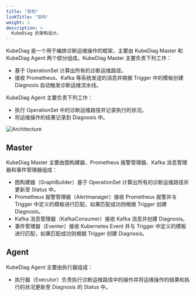 ```yaml
---
title: "架构"
linkTitle: "架构"
weight: 1
description: >
  KubeDiag 的架构设计。
---
```


KubeDiag 是一个用于编排诊断运维操作的框架，主要由 KubeDiag Master 和 KubeDiag Agent 两个部分组成。KubeDiag Master 主要负责下列工作：

* 基于 OperationSet 计算出所有的诊断运维路径。
* 接收 Prometheus、Kafka 等系统发送的消息并根据 Trigger 中的模板创建 Diagnosis 自动触发诊断运维流水线。

KubeDiag Agent 主要负责下列工作：

* 执行 OperationSet 中的诊断运维路径并记录执行的状况。
* 将运维操作的结果记录到 Diagnosis 中。

![Architecture](https://raw.githubusercontent.com/kubediag/kubediag/master/docs/images/kubediag-architecture.png)

## Master

KubeDiag Master 主要由图构建器、Prometheus 报警管理器、Kafka 消息管理器和事件管理器组成：

* 图构建器（GraphBuilder）基于 OperationSet 计算出所有的诊断运维路径并更新至 Status 中。
* Prometheus 报警管理器（Alertmanager）接收 Prometheus 报警并与 Trigger 中定义的模板进行匹配，如果匹配成功则根据 Trigger 创建 Diagnosis。
* Kafka 消息管理器（KafkaConsumer）接收 Kafka 消息并创建 Diagnosis。
* 事件管理器（Eventer）接收 Kubernetes Event 并与 Trigger 中定义的模板进行匹配，如果匹配成功则根据 Trigger 创建 Diagnosis。

## Agent

KubeDiag Agent 主要由执行器组成：

* 执行器（Executor）负责执行诊断运维路径中的操作并将运维操作的结果和执行的状况更新至 Diagnosis 的 Status 中。
